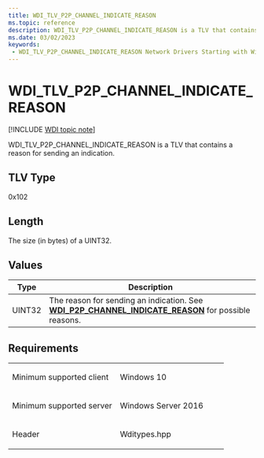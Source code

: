 ```yaml
---
title: WDI_TLV_P2P_CHANNEL_INDICATE_REASON
ms.topic: reference
description: WDI_TLV_P2P_CHANNEL_INDICATE_REASON is a TLV that contains a reason for sending an indication.
ms.date: 03/02/2023
keywords:
 - WDI_TLV_P2P_CHANNEL_INDICATE_REASON Network Drivers Starting with Windows Vista
---
```


# WDI\_TLV\_P2P\_CHANNEL\_INDICATE\_REASON

[!INCLUDE [WDI topic note](../includes/wdi-version-warning.md)]


WDI\_TLV\_P2P\_CHANNEL\_INDICATE\_REASON is a TLV that contains a reason for sending an indication.

## TLV Type


0x102

## Length


The size (in bytes) of a UINT32.

## Values


| Type   | Description                                                                                                                                         |
|--------|-----------------------------------------------------------------------------------------------------------------------------------------------------|
| UINT32 | The reason for sending an indication. See [**WDI\_P2P\_CHANNEL\_INDICATE\_REASON**](/windows-hardware/drivers/ddi/wditypes/ne-wditypes-_wdi_p2p_channel_indicate_reason) for possible reasons. |

 

## Requirements

<table>
<colgroup>
<col width="50%" />
<col width="50%" />
</colgroup>
<tbody>
<tr class="odd">
<td><p>Minimum supported client</p></td>
<td><p>Windows 10</p></td>
</tr>
<tr class="even">
<td><p>Minimum supported server</p></td>
<td><p>Windows Server 2016</p></td>
</tr>
<tr class="odd">
<td><p>Header</p></td>
<td>Wditypes.hpp</td>
</tr>
</tbody>
</table>

 

